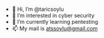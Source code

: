 - 👋 Hi, I’m @taricsoylu
- 👀 I’m interested in cyber security
- 🌱 I’m currently learning pentesting
- 📫 My mail is atssoylu@gmail.com

<!---
taricsoylu/taricsoylu is a ✨ special ✨ repository because its `README.md` (this file) appears on your GitHub profile.
You can click the Preview link to take a look at your changes.
--->
